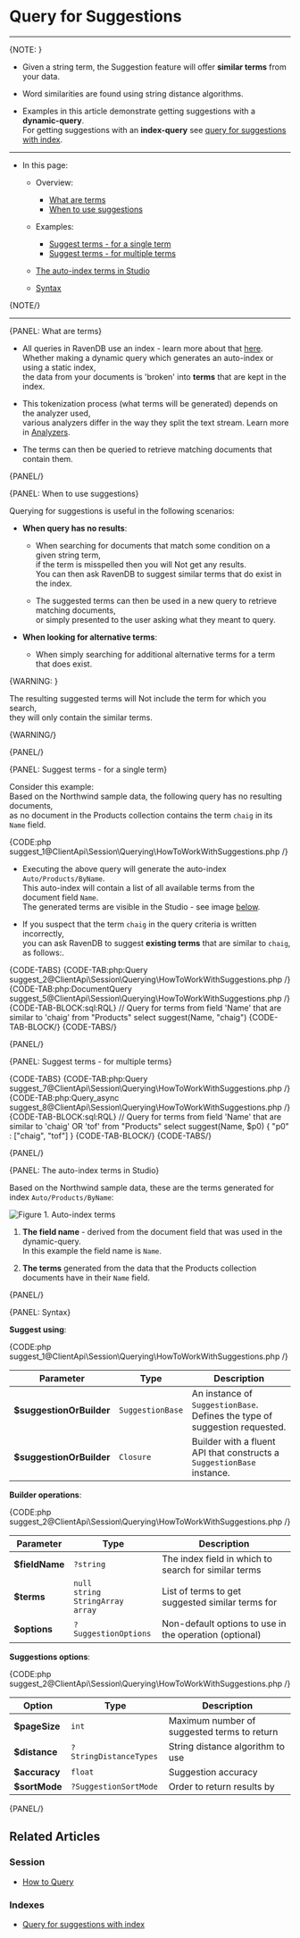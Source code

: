 # Query for Suggestions

---

{NOTE: }

* Given a string term, the Suggestion feature will offer **similar terms** from your data.

* Word similarities are found using string distance algorithms.

* Examples in this article demonstrate getting suggestions with a **dynamic-query**.  
  For getting suggestions with an **index-query** see [query for suggestions with index](../../../indexes/querying/suggestions).

---

* In this page:

    * Overview:
        * [What are terms](../../../client-api/session/querying/how-to-work-with-suggestions#what-are-terms)
        * [When to use suggestions](../../../client-api/session/querying/how-to-work-with-suggestions#when-to-use-suggestions)
      
    * Examples:
        * [Suggest terms - for a single term](../../../client-api/session/querying/how-to-work-with-suggestions#suggest-terms---for-a-single-term)
        * [Suggest terms - for multiple terms](../../../client-api/session/querying/how-to-work-with-suggestions#suggest-terms---for-multiple-terms)
      
    * [The auto-index terms in Studio](../../../client-api/session/querying/how-to-work-with-suggestions#the-auto-index-terms-in-studio)
    * [Syntax](../../../client-api/session/querying/how-to-work-with-suggestions#syntax)

{NOTE/}

---

{PANEL: What are terms}

* All queries in RavenDB use an index - learn more about that [here](../../../client-api/session/querying/how-to-query#queries-always-provide-results-using-an-index).  
  Whether making a dynamic query which generates an auto-index or using a static index,  
  the data from your documents is 'broken' into **terms** that are kept in the index.  

* This tokenization process (what terms will be generated) depends on the analyzer used,    
  various analyzers differ in the way they split the text stream. Learn more in [Analyzers](../../../indexes/using-analyzers).

* The terms can then be queried to retrieve matching documents that contain them.

{PANEL/}

{PANEL: When to use suggestions}

Querying for suggestions is useful in the following scenarios:

  * **When query has no results**:

      * When searching for documents that match some condition on a given string term,  
        if the term is misspelled then you will Not get any results.  
        You can then ask RavenDB to suggest similar terms that do exist in the index.

      * The suggested terms can then be used in a new query to retrieve matching documents,  
        or simply presented to the user asking what they meant to query.

  * **When looking for alternative terms**:

      * When simply searching for additional alternative terms for a term that does exist.  

{WARNING: }

The resulting suggested terms will Not include the term for which you search,  
they will only contain the similar terms.

{WARNING/}

{PANEL/}

{PANEL: Suggest terms - for a single term}

Consider this example:  
Based on the Northwind sample data, the following query has no resulting documents,  
as no document in the Products collection contains the term `chaig` in its `Name` field.

{CODE:php suggest_1@ClientApi\Session\Querying\HowToWorkWithSuggestions.php /}

* Executing the above query will generate the auto-index `Auto/Products/ByName`.  
  This auto-index will contain a list of all available terms from the document field `Name`.  
  The generated terms are visible in the Studio - see image [below](../../../client-api/session/querying/how-to-work-with-suggestions#the-auto-index-terms-in-studio).

* If you suspect that the term `chaig` in the query criteria is written incorrectly,   
  you can ask RavenDB to suggest **existing terms** that are similar to `chaig`, as follows:.  

{CODE-TABS}
{CODE-TAB:php:Query suggest_2@ClientApi\Session\Querying\HowToWorkWithSuggestions.php /}
{CODE-TAB:php:DocumentQuery suggest_5@ClientApi\Session\Querying\HowToWorkWithSuggestions.php /}
{CODE-TAB-BLOCK:sql:RQL}
// Query for terms from field 'Name' that are similar to 'chaig'
from "Products"
select suggest(Name, "chaig")
{CODE-TAB-BLOCK/}
{CODE-TABS/}

{PANEL/}

{PANEL: Suggest terms - for multiple terms}

{CODE-TABS}
{CODE-TAB:php:Query suggest_7@ClientApi\Session\Querying\HowToWorkWithSuggestions.php /}
{CODE-TAB:php:Query_async suggest_8@ClientApi\Session\Querying\HowToWorkWithSuggestions.php /}
{CODE-TAB-BLOCK:sql:RQL}
// Query for terms from field 'Name' that are similar to 'chaig' OR 'tof'
from "Products" select suggest(Name, $p0)
{ "p0" : ["chaig", "tof"] }
{CODE-TAB-BLOCK/}
{CODE-TABS/}

{PANEL/}

{PANEL: The auto-index terms in Studio}

Based on the Northwind sample data, these are the terms generated for index `Auto/Products/ByName`:

![Figure 1. Auto-index terms](images/auto-index-terms.png "Terms generated for index Auto/Products/ByName")

1. **The field name** - derived from the document field that was used in the dynamic-query.  
   In this example the field name is `Name`.

2. **The terms** generated from the data that the Products collection documents have in their `Name` field.

{PANEL/}

{PANEL: Syntax}

**Suggest using**:

{CODE:php suggest_1@ClientApi\Session\Querying\HowToWorkWithSuggestions.php /}

| Parameter      | Type                                         | Description                                                 |
|----------------|----------------------------------------------|-------------------------------------------------------------|
| **$suggestionOrBuilder** | `SuggestionBase` | An instance of `SuggestionBase`.<br>Defines the type of suggestion requested. |
| **$suggestionOrBuilder** | `Closure`        | Builder with a fluent API that constructs a `SuggestionBase` instance.        |

**Builder operations**:

{CODE:php suggest_2@ClientApi\Session\Querying\HowToWorkWithSuggestions.php /}

| Parameter       | Type                            | Description                                          |
|-----------------|---------------------------------|------------------------------------------------------|
| **$fieldName**  | `?string`                       | The index field in which to search for similar terms |
| **$terms**      | `null`<br>`string`<br>`StringArray`<br>`array` | List of terms to get suggested similar terms for |
| **$options**    | `?SuggestionOptions`            | Non-default options to use in the operation (optional) |

**Suggestions options**:

{CODE:php suggest_2@ClientApi\Session\Querying\HowToWorkWithSuggestions.php /}

| Option       | Type                    | Description                                 |
|--------------|-------------------------|---------------------------------------------|
| **$pageSize** | `int`                  | Maximum number of suggested terms to return |
| **$distance** | `?StringDistanceTypes` | String distance algorithm to use |
| **$accuracy** | `float`                | Suggestion accuracy |
| **$sortMode** | `?SuggestionSortMode`  | Order to return results by |

{PANEL/}

## Related Articles

### Session

- [How to Query](../../../client-api/session/querying/how-to-query)

### Indexes

- [Query for suggestions with index](../../../indexes/querying/suggestions)
